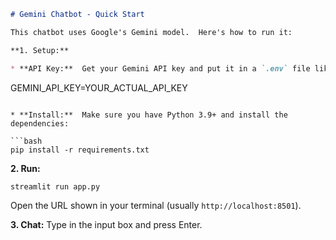 ```markdown
# Gemini Chatbot - Quick Start

This chatbot uses Google's Gemini model.  Here's how to run it:

**1. Setup:**

* **API Key:**  Get your Gemini API key and put it in a `.env` file like this:

```
GEMINI_API_KEY=YOUR_ACTUAL_API_KEY
```

* **Install:**  Make sure you have Python 3.9+ and install the dependencies:

```bash
pip install -r requirements.txt
```

**2. Run:**

```bash
streamlit run app.py
```

Open the URL shown in your terminal (usually `http://localhost:8501`).


**3. Chat:**  Type in the input box and press Enter.



